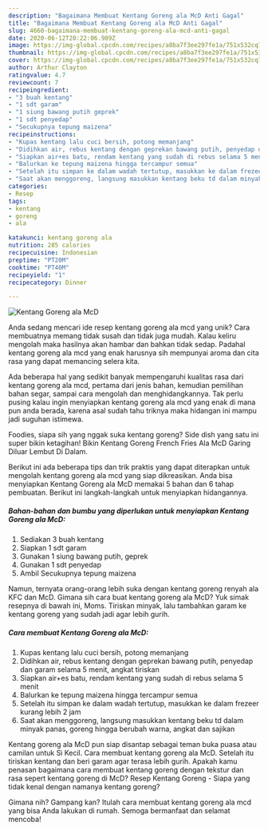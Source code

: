 ```yaml
---
description: "Bagaimana Membuat Kentang Goreng ala McD Anti Gagal"
title: "Bagaimana Membuat Kentang Goreng ala McD Anti Gagal"
slug: 4660-bagaimana-membuat-kentang-goreng-ala-mcd-anti-gagal
date: 2020-06-12T20:22:06.989Z
image: https://img-global.cpcdn.com/recipes/a8ba7f3ee297fe1a/751x532cq70/kentang-goreng-ala-mcd-foto-resep-utama.jpg
thumbnail: https://img-global.cpcdn.com/recipes/a8ba7f3ee297fe1a/751x532cq70/kentang-goreng-ala-mcd-foto-resep-utama.jpg
cover: https://img-global.cpcdn.com/recipes/a8ba7f3ee297fe1a/751x532cq70/kentang-goreng-ala-mcd-foto-resep-utama.jpg
author: Arthur Clayton
ratingvalue: 4.7
reviewcount: 7
recipeingredient:
- "3 buah kentang"
- "1 sdt garam"
- "1 siung bawang putih geprek"
- "1 sdt penyedap"
- "Secukupnya tepung maizena"
recipeinstructions:
- "Kupas kentang lalu cuci bersih, potong memanjang"
- "Didihkan air, rebus kentang dengan geprekan bawang putih, penyedap dan garam selama 5 menit, angkat tiriskan"
- "Siapkan air+es batu, rendam kentang yang sudah di rebus selama 5 menit"
- "Balurkan ke tepung maizena hingga tercampur semua"
- "Setelah itu simpan ke dalam wadah tertutup, masukkan ke dalam frezeer kurang lebih 2 jam"
- "Saat akan menggoreng, langsung masukkan kentang beku td dalam minyak panas, goreng hingga berubah warna, angkat dan sajikan"
categories:
- Resep
tags:
- kentang
- goreng
- ala

katakunci: kentang goreng ala 
nutrition: 285 calories
recipecuisine: Indonesian
preptime: "PT20M"
cooktime: "PT40M"
recipeyield: "1"
recipecategory: Dinner

---
```



![Kentang Goreng ala McD](https://img-global.cpcdn.com/recipes/a8ba7f3ee297fe1a/751x532cq70/kentang-goreng-ala-mcd-foto-resep-utama.jpg)

Anda sedang mencari ide resep kentang goreng ala mcd yang unik? Cara membuatnya memang tidak susah dan tidak juga mudah. Kalau keliru mengolah maka hasilnya akan hambar dan bahkan tidak sedap. Padahal kentang goreng ala mcd yang enak harusnya sih mempunyai aroma dan cita rasa yang dapat memancing selera kita.

Ada beberapa hal yang sedikit banyak mempengaruhi kualitas rasa dari kentang goreng ala mcd, pertama dari jenis bahan, kemudian pemilihan bahan segar, sampai cara mengolah dan menghidangkannya. Tak perlu pusing kalau ingin menyiapkan kentang goreng ala mcd yang enak di mana pun anda berada, karena asal sudah tahu triknya maka hidangan ini mampu jadi suguhan istimewa.

Foodies, siapa sih yang nggak suka kentang goreng? Side dish yang satu ini super bikin ketagihan! Bikin Kentang Goreng French Fries Ala McD Garing Diluar Lembut Di Dalam.


Berikut ini ada beberapa tips dan trik praktis yang dapat diterapkan untuk mengolah kentang goreng ala mcd yang siap dikreasikan. Anda bisa menyiapkan Kentang Goreng ala McD memakai 5 bahan dan 6 tahap pembuatan. Berikut ini langkah-langkah untuk menyiapkan hidangannya.

<!--inarticleads1-->

##### Bahan-bahan dan bumbu yang diperlukan untuk menyiapkan Kentang Goreng ala McD:

1. Sediakan 3 buah kentang
1. Siapkan 1 sdt garam
1. Gunakan 1 siung bawang putih, geprek
1. Gunakan 1 sdt penyedap
1. Ambil Secukupnya tepung maizena


Namun, ternyata orang-orang lebih suka dengan kentang goreng renyah ala KFC dan McD. Gimana sih cara buat kentang goreng ala McD? Yuk simak resepnya di bawah ini, Moms. Tiriskan minyak, lalu tambahkan garam ke kentang goreng yang sudah jadi agar lebih gurih. 

<!--inarticleads2-->

##### Cara membuat Kentang Goreng ala McD:

1. Kupas kentang lalu cuci bersih, potong memanjang
1. Didihkan air, rebus kentang dengan geprekan bawang putih, penyedap dan garam selama 5 menit, angkat tiriskan
1. Siapkan air+es batu, rendam kentang yang sudah di rebus selama 5 menit
1. Balurkan ke tepung maizena hingga tercampur semua
1. Setelah itu simpan ke dalam wadah tertutup, masukkan ke dalam frezeer kurang lebih 2 jam
1. Saat akan menggoreng, langsung masukkan kentang beku td dalam minyak panas, goreng hingga berubah warna, angkat dan sajikan


Kentang goreng ala McD pun siap disantap sebagai teman buka puasa atau camilan untuk Si Kecil. Cara membuat kentang goreng ala McD. Setelah itu tiriskan kentang dan beri garam agar terasa lebih gurih. Apakah kamu penasan bagaimana cara membuat kentang goreng dengan tekstur dan rasa sepert kentang goreng di McD? Resep Kentang Goreng - Siapa yang tidak kenal dengan namanya kentang goreng? 

Gimana nih? Gampang kan? Itulah cara membuat kentang goreng ala mcd yang bisa Anda lakukan di rumah. Semoga bermanfaat dan selamat mencoba!
